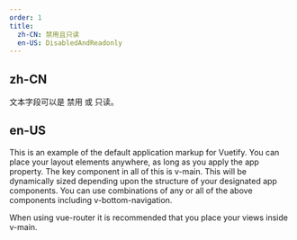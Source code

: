```yaml
---
order: 1
title:
  zh-CN: 禁用且只读
  en-US: DisabledAndReadonly
---
```


## zh-CN

文本字段可以是 禁用 或 只读。

## en-US

This is an example of the default application markup for Vuetify. You can place your layout elements anywhere, as long as you apply the app property. The key component in all of this is v-main. This will be dynamically sized depending upon the structure of your designated app components. You can use combinations of any or all of the above components including v-bottom-navigation.

When using vue-router it is recommended that you place your views inside v-main.
